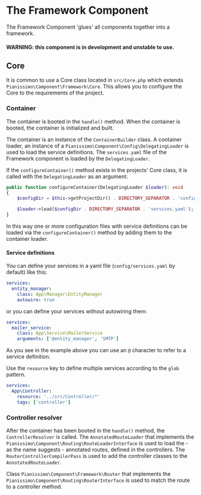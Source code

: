 # The Framework Component
The Framework Component 'glues' all components together into a framework.

#### WARNING: this component is in development and unstable to use.

## Core
It is common to use a Core class located in `src/Core.php` which extends `Pianissimo\Component\Framework\Core`.
This allows you to configure the Core to the requirements of the project.

### Container
The container is booted in the `handle()` method.
When the container is booted, the container is initialized and built.

The container is an instance of the `ContainerBuilder` class.
A container loader, an instance of a `Pianissimo\Component\Config\DelegatingLoader` is used to load the service definitions.
The `services.yaml` file of the Framework component is loaded by the `DelegatingLoader`.

If the `configureContainer()` method exists in the projects' Core class, it is called with the `DelegatingLoader` as an argument:
````PHP
public function configureContainer(DelegatingLoader $loader): void
{
    $configDir = $this->getProjectDir() . DIRECTORY_SEPARATOR . 'config';

    $loader->load($configDir . DIRECTORY_SEPARATOR . 'services.yaml');
}
````
In this way one or more configuration files with service definitions can be loaded via the `configureContainer()` method by adding them to the container loader.

#### Service definitions
You can define your services in a yaml file (`config/services.yaml` by default) like this:
````YAML
services:
  entity_manager:
    class: App\Manager\EntityManager
    autowire: true
````
or you can define your services without autowiring them:
````YAML
services:
  mailer_service:
    class: App\Service\MailerService
    arguments: ['@entity_manager', 'SMTP']
````
As you see in the example above you can use an `@` character to refer to a service definition.

Use the `resource` key to define multiple services according to the `glob` pattern.
````YAML
services:
  App\Controller:
    resource: '../src/Controller/*'
    tags: ['controller']
````

### Controller resolver
After the container has been booted in the `handle()` method, the `ControllerResolver` is called.
The `AnnotatedRouteLoader` that implements the `Pianissimo\Component\Routing\RouteLoaderInterface` is used to load the - 
as the name suggests - annotated routes, defined in the controllers.
The `RouterControllerCompilerPass` is used to add the controller classes to the `AnnotatedRouteLoader`.

Class `Pianissimo\Component\Framework\Router` that implements the `Pianissimo\Component\Routing\RouterInterface` 
is used to match the route to a controller method.
